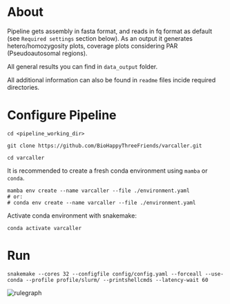 # About

Pipeline gets assembly in fasta format, and reads in fq format as default (see `Required settings` section below).
As an output it generates hetero/homozygosity plots, coverage plots considering PAR (Pseudoautosomal regions).

All general results you can find in `data_output` folder.

All additional information can also be found in `readme` files incide required directories.

# Configure Pipeline

`cd <pipeline_working_dir>`

`git clone https://github.com/BioHappyThreeFriends/varcaller.git`

`cd varcaller`

It is recommended to create a fresh conda environment using `mamba` or `conda`.

```
mamba env create --name varcaller --file ./environment.yaml
# or:
# conda env create --name varcaller --file ./environment.yaml
```

Activate conda environment with snakemake:

`conda activate varcaller`

# Run

`snakemake --cores 32 --configfile config/config.yaml --forceall --use-conda --profile profile/slurm/ --printshellcmds --latency-wait 60`

![rulegraph](https://user-images.githubusercontent.com/34814028/162024882-41ea8e19-03b1-4ab7-9a90-e8afb91fcd38.png)
